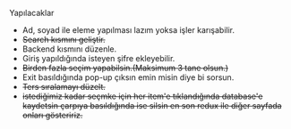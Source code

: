 Yapılacaklar

- Ad, soyad ile eleme yapılması lazım yoksa işler karışabilir.
- ~~Search kısmını geliştir.~~
- Backend kısmını düzenle.
- Giriş yapıldığında isteyen şifre ekleyebilir.
- ~~Birden fazla seçim yapabilsin.(Maksimum 3 tane olsun.)~~
- Exit basıldığında pop-up çıksın emin misin diye bi sorsun.
- ~~Ters sıralamayı düzelt.~~
- ~~istediğimiz kadar seçmke için her item'e tıklandığında database'e kaydetsin çarpıya basıldığında ise silsin en son redux ile diğer sayfada onları gösteririz.~~
